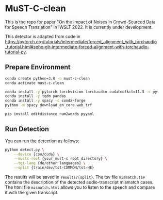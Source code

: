 # MuST-C-clean
This is the repo for paper "On the Impact of Noises in Crowd-Sourced Data for Speech Translation" in IWSLT 2022. It is currently under development.

This detector is adapted from code in https://pytorch.org/tutorials/intermediate/forced_alignment_with_torchaudio_tutorial.html#sphx-glr-intermediate-forced-alignment-with-torchaudio-tutorial-py.

## Prepare Environment

```bash
conda create python=3.8 -n must-c-clean
conda activate must-c-clean

conda install -y pytorch torchvision torchaudio cudatoolkit=11.3 -c pytorch
conda install -y tqdm pandas 
conda install -y spacy -c conda-forge
python -m spacy download en_core_web_trf

pip install editdistance num2words pyyaml
```

## Run Detection

You can run the detection as follows:
```bash
python detect.py \
    --device {cpu/cuda} \
    --mustc-root {your must-c root directory} \
    --tgt-lang {de/other languages} \
    --split {train/dev/tst-COMMON/tst-HE}
```

The results will be saved in `results/{split}`. The tsv file `mismatch.tsv` contains the description of the detected audio-transcript mismatch cases. The html file `mismatch.html` allows you to listen to the speech and compare it with the given transcript.